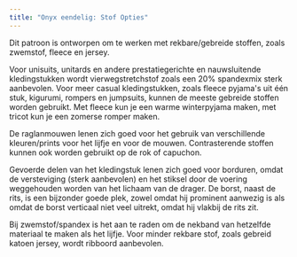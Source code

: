 ```yaml
---
title: "Onyx eendelig: Stof Opties"
---
```


Dit patroon is ontworpen om te werken met rekbare/gebreide stoffen, zoals zwemstof, fleece en jersey.

Voor unisuits, unitards en andere prestatiegerichte en nauwsluitende kledingstukken wordt vierwegstretchstof zoals een 20% spandexmix sterk aanbevolen. Voor meer casual kledingstukken, zoals fleece pyjama's uit één stuk, kigurumi, rompers en jumpsuits, kunnen de meeste gebreide stoffen worden gebruikt. Met fleece kun je een warme winterpyjama maken, met tricot kun je een zomerse romper maken.

De raglanmouwen lenen zich goed voor het gebruik van verschillende kleuren/prints voor het lijfje en voor de mouwen. Contrasterende stoffen kunnen ook worden gebruikt op de rok of capuchon.

Gevoerde delen van het kledingstuk lenen zich goed voor borduren, omdat de versteviging (sterk aanbevolen) en het stiksel door de voering weggehouden worden van het lichaam van de drager. De borst, naast de rits, is een bijzonder goede plek, zowel omdat hij prominent aanwezig is als omdat de borst verticaal niet veel uitrekt, omdat hij vlakbij de rits zit.

Bij zwemstof/spandex is het aan te raden om de nekband van hetzelfde materiaal te maken als het lijfje. Voor minder rekbare stof, zoals gebreid katoen jersey, wordt ribboord aanbevolen.
